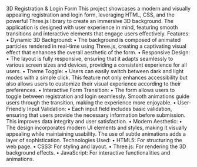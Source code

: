 3D Registration & Login Form
This project showcases a modern and visually appealing registration and login form, leveraging HTML, CSS, and the powerful Three.js library to create an immersive 3D background. The application is designed with user experience in mind, featuring smooth transitions and interactive elements that engage users effectively.
Features:
• Dynamic 3D Background:
  • The background is composed of animated particles rendered in real-time using Three.js, creating a captivating visual     effect that enhances the overall aesthetic of the form.
• Responsive Design:
  • The layout is fully responsive, ensuring that it adapts seamlessly to various screen sizes and devices, providing a consistent experience for all users.
• Theme Toggle:
  • Users can easily switch between dark and light modes with a simple click. This feature not only enhances accessibility but also allows users to customize their visual experience according to their preferences.
• Interactive Form Transition:
  • The form allows users to toggle between registration and login seamlessly. Smooth animations guide users through the transition, making the experience more enjoyable.
• User-Friendly Input Validation:
  • Each input field includes basic validation, ensuring that users provide the necessary information before submission. This improves data integrity and user satisfaction.
• Modern Aesthetic:
  • The design incorporates modern UI elements and styles, making it visually appealing while maintaining usability. The use of subtle animations adds a layer of sophistication.
Technologies Used:
  • HTML5: For structuring the web page.
  • CSS3: For styling and layout.
  • Three.js: For rendering the 3D background effects.
  • JavaScript: For interactive functionalities and animations.
